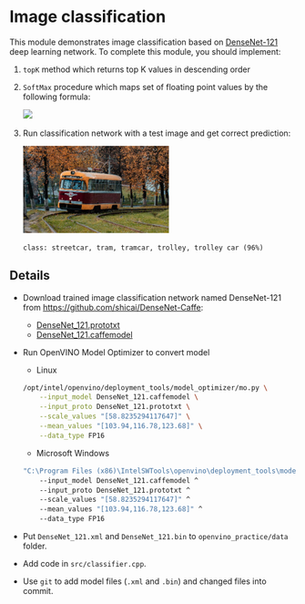 # Image classification

This module demonstrates image classification based on [DenseNet-121](https://arxiv.org/abs/1608.06993)
deep learning network. To complete this module, you should implement:

1. `topK` method which returns top K values in descending order
2. `SoftMax` procedure which maps set of floating point values by the following formula:

    <img src="https://render.githubusercontent.com/render/math?math=y_{i} = \frac{e^{x_i}}{\sum_{j=1}^{N} e^{xj}}">

3. Run classification network with a test image and get correct prediction:

    <img src="../../data/tram.jpg" width="256">

    ```
    class: streetcar, tram, tramcar, trolley, trolley car (96%)
    ```

## Details

* Download trained image classification network named DenseNet-121 from https://github.com/shicai/DenseNet-Caffe:

  * [DenseNet_121.prototxt](https://raw.githubusercontent.com/shicai/DenseNet-Caffe/master/DenseNet_121.prototxt)
  * [DenseNet_121.caffemodel](https://drive.google.com/open?id=0B7ubpZO7HnlCcHlfNmJkU2VPelE)

* Run OpenVINO Model Optimizer to convert model

    * Linux
    ```bash
    /opt/intel/openvino/deployment_tools/model_optimizer/mo.py \
        --input_model DenseNet_121.caffemodel \
        --input_proto DenseNet_121.prototxt \
        --scale_values "[58.8235294117647]" \
        --mean_values "[103.94,116.78,123.68]" \
        --data_type FP16
    ```

    * Microsoft Windows
    ```bat
    "C:\Program Files (x86)\IntelSWTools\openvino\deployment_tools\model_optimizer\mo.py" ^
        --input_model DenseNet_121.caffemodel ^
        --input_proto DenseNet_121.prototxt ^
        --scale_values "[58.8235294117647]" ^
        --mean_values "[103.94,116.78,123.68]" ^
        --data_type FP16
    ```

* Put `DenseNet_121.xml` and `DenseNet_121.bin` to `openvino_practice/data` folder.

* Add code in `src/classifier.cpp`.

* Use `git` to add model files (`.xml` and `.bin`) and changed files into commit.
